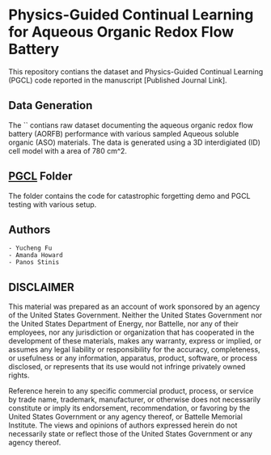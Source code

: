 # Physics-Guided Continual Learning for Aqueous Organic Redox Flow Battery
This repository contians the dataset and Physics-Guided Continual Learning (PGCL) code reported in the manuscript [Published Journal Link].

## Data Generation 
The `` contians raw dataset documenting the aqueous organic redox flow battery (AORFB) performance with various sampled Aqueous soluble organic (ASO) materials. The data is generated using a 3D interdigiated (ID) cell model with a area of 780 cm^2. 


## [PGCL](PGCL/) Folder
The folder contains the code for catastrophic forgetting demo and PGCL testing with various setup. 



## Authors
    - Yucheng Fu
    - Amanda Howard
    - Panos Stinis












## DISCLAIMER
This material was prepared as an account of work sponsored by an agency of the United States Government. Neither the United States Government nor the United States Department of Energy, nor Battelle, nor any of their employees, nor any jurisdiction or organization that has cooperated in the development of these materials, makes any warranty, express or implied, or assumes any legal liability or responsibility for the accuracy, completeness, or usefulness or any information, apparatus, product, software, or process disclosed, or represents that its use would not infringe privately owned rights.

Reference herein to any specific commercial product, process, or service by trade name, trademark, manufacturer, or otherwise does not necessarily constitute or imply its endorsement, recommendation, or favoring by the United States Government or any agency thereof, or Battelle Memorial Institute. The views and opinions of authors expressed herein do not necessarily state or reflect those of the United States Government or any agency thereof.




